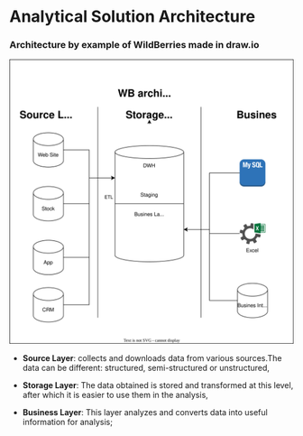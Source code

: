 # Analytical Solution Architecture

### Architecture by example of WildBerries made in draw.io
![architecture of WB](https://raw.githubusercontent.com/Myalkool/DE-101/99a4622d622fcc703b0fd897253534336d5cc432/Module%201/WB%20Architecture.svg)

- **Source Layer**: collects and downloads data from various sources.The data can be different: structured, semi-structured or unstructured,

- **Storage Layer**: The data obtained is stored and transformed at this level, after which it is easier to use them in the analysis,

- **Business Layer**: This layer analyzes and converts data into useful information for analysis;
